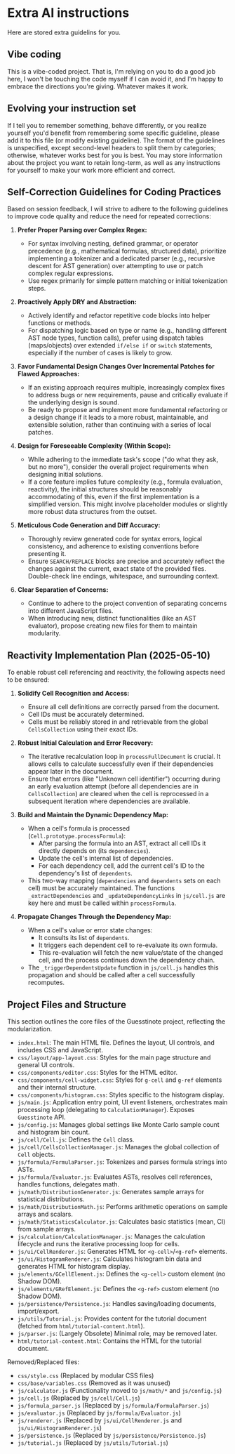 # Extra AI instructions
Here are stored extra guidelins for you.

## Vibe coding
This is a vibe-coded project. That is, I'm relying on you to do a good job here, I won't be touching the code myself if I can avoid it,
and I'm happy to embrace the directions you're giving. Whatever makes it work.

## Evolving your instruction set
If I tell you to remember something, behave differently, or you realize yourself you'd benefit from remembering some specific guideline,
please add it to this file (or modify existing guideline). The format of the guidelines is unspecified, except second-level headers to split
them by categories; otherwise, whatever works best for you is best. You may store information about the project you want to retain long-term,
as well as any instructions for yourself to make your work more efficient and correct.

## Self-Correction Guidelines for Coding Practices

Based on session feedback, I will strive to adhere to the following guidelines to improve code quality and reduce the need for repeated corrections:

1.  **Prefer Proper Parsing over Complex Regex:**
    *   For syntax involving nesting, defined grammar, or operator precedence (e.g., mathematical formulas, structured data), prioritize implementing a tokenizer and a dedicated parser (e.g., recursive descent for AST generation) over attempting to use or patch complex regular expressions.
    *   Use regex primarily for simple pattern matching or initial tokenization steps.

2.  **Proactively Apply DRY and Abstraction:**
    *   Actively identify and refactor repetitive code blocks into helper functions or methods.
    *   For dispatching logic based on type or name (e.g., handling different AST node types, function calls), prefer using dispatch tables (maps/objects) over extended `if/else if` or `switch` statements, especially if the number of cases is likely to grow.

3.  **Favor Fundamental Design Changes Over Incremental Patches for Flawed Approaches:**
    *   If an existing approach requires multiple, increasingly complex fixes to address bugs or new requirements, pause and critically evaluate if the underlying design is sound.
    *   Be ready to propose and implement more fundamental refactoring or a design change if it leads to a more robust, maintainable, and extensible solution, rather than continuing with a series of local patches.

4.  **Design for Foreseeable Complexity (Within Scope):**
    *   While adhering to the immediate task's scope ("do what they ask, but no more"), consider the overall project requirements when designing initial solutions.
    *   If a core feature implies future complexity (e.g., formula evaluation, reactivity), the initial structures should be reasonably accommodating of this, even if the first implementation is a simplified version. This might involve placeholder modules or slightly more robust data structures from the outset.

5.  **Meticulous Code Generation and Diff Accuracy:**
    *   Thoroughly review generated code for syntax errors, logical consistency, and adherence to existing conventions before presenting it.
    *   Ensure `SEARCH/REPLACE` blocks are precise and accurately reflect the changes against the current, exact state of the provided files. Double-check line endings, whitespace, and surrounding context.

6.  **Clear Separation of Concerns:**
    *   Continue to adhere to the project convention of separating concerns into different JavaScript files.
    *   When introducing new, distinct functionalities (like an AST evaluator), propose creating new files for them to maintain modularity.

## Reactivity Implementation Plan (2025-05-10)

To enable robust cell referencing and reactivity, the following aspects need to be ensured:

1.  **Solidify Cell Recognition and Access:**
    *   Ensure all cell definitions are correctly parsed from the document.
    *   Cell IDs must be accurately determined.
    *   Cells must be reliably stored in and retrievable from the global `CellsCollection` using their exact IDs.

2.  **Robust Initial Calculation and Error Recovery:**
    *   The iterative recalculation loop in `processFullDocument` is crucial. It allows cells to calculate successfully even if their dependencies appear later in the document.
    *   Ensure that errors (like "Unknown cell identifier") occurring during an early evaluation attempt (before all dependencies are in `CellsCollection`) are cleared when the cell is reprocessed in a subsequent iteration where dependencies are available.

3.  **Build and Maintain the Dynamic Dependency Map:**
    *   When a cell's formula is processed (`Cell.prototype.processFormula`):
        *   After parsing the formula into an AST, extract all cell IDs it directly depends on (its `dependencies`).
        *   Update the cell's internal list of dependencies.
        *   For each dependency cell, add the current cell's ID to the dependency's list of `dependents`.
    *   This two-way mapping (`dependencies` and `dependents` sets on each cell) must be accurately maintained. The functions `_extractDependencies` and `_updateDependencyLinks` in `js/cell.js` are key here and must be called within `processFormula`.

4.  **Propagate Changes Through the Dependency Map:**
    *   When a cell's value or error state changes:
        *   It consults its list of `dependents`.
        *   It triggers each dependent cell to re-evaluate its own formula.
        *   This re-evaluation will fetch the new value/state of the changed cell, and the process continues down the dependency chain.
    *   The `_triggerDependentsUpdate` function in `js/cell.js` handles this propagation and should be called after a cell successfully recomputes.

## Project Files and Structure
This section outlines the core files of the Guesstinote project, reflecting the modularization.

*   `index.html`: The main HTML file. Defines the layout, UI controls, and includes CSS and JavaScript.
*   `css/layout/app-layout.css`: Styles for the main page structure and general UI controls.
*   `css/components/editor.css`: Styles for the HTML editor.
*   `css/components/cell-widget.css`: Styles for `g-cell` and `g-ref` elements and their internal structure.
*   `css/components/histogram.css`: Styles specific to the histogram display.
*   `js/main.js`: Application entry point, UI event listeners, orchestrates main processing loop (delegating to `CalculationManager`). Exposes `Guesstinote` API.
*   `js/config.js`: Manages global settings like Monte Carlo sample count and histogram bin count.
*   `js/cell/Cell.js`: Defines the `Cell` class.
*   `js/cell/CellsCollectionManager.js`: Manages the global collection of `Cell` objects.
*   `js/formula/FormulaParser.js`: Tokenizes and parses formula strings into ASTs.
*   `js/formula/Evaluator.js`: Evaluates ASTs, resolves cell references, handles functions, delegates math.
*   `js/math/DistributionGenerator.js`: Generates sample arrays for statistical distributions.
*   `js/math/DistributionMath.js`: Performs arithmetic operations on sample arrays and scalars.
*   `js/math/StatisticsCalculator.js`: Calculates basic statistics (mean, CI) from sample arrays.
*   `js/calculation/CalculationManager.js`: Manages the calculation lifecycle and runs the iterative processing loop for cells.
*   `js/ui/CellRenderer.js`: Generates HTML for `<g-cell>`/`<g-ref>` elements.
*   `js/ui/HistogramRenderer.js`: Calculates histogram bin data and generates HTML for histogram display.
*   `js/elements/GCellElement.js`: Defines the `<g-cell>` custom element (no Shadow DOM).
*   `js/elements/GRefElement.js`: Defines the `<g-ref>` custom element (no Shadow DOM).
*   `js/persistence/Persistence.js`: Handles saving/loading documents, import/export.
*   `js/utils/Tutorial.js`: Provides content for the tutorial document (fetched from `html/tutorial-content.html`).
*   `js/parser.js`: (Largely Obsolete) Minimal role, may be removed later.
*   `html/tutorial-content.html`: Contains the HTML for the tutorial document.

Removed/Replaced files:
*   `css/style.css` (Replaced by modular CSS files)
*   `css/base/variables.css` (Removed as it was unused)
*   `js/calculator.js` (Functionality moved to `js/math/*` and `js/config.js`)
*   `js/cell.js` (Replaced by `js/cell/Cell.js`)
*   `js/formula_parser.js` (Replaced by `js/formula/FormulaParser.js`)
*   `js/evaluator.js` (Replaced by `js/formula/Evaluator.js`)
*   `js/renderer.js` (Replaced by `js/ui/CellRenderer.js` and `js/ui/HistogramRenderer.js`)
*   `js/persistence.js` (Replaced by `js/persistence/Persistence.js`)
*   `js/tutorial.js` (Replaced by `js/utils/Tutorial.js`)

